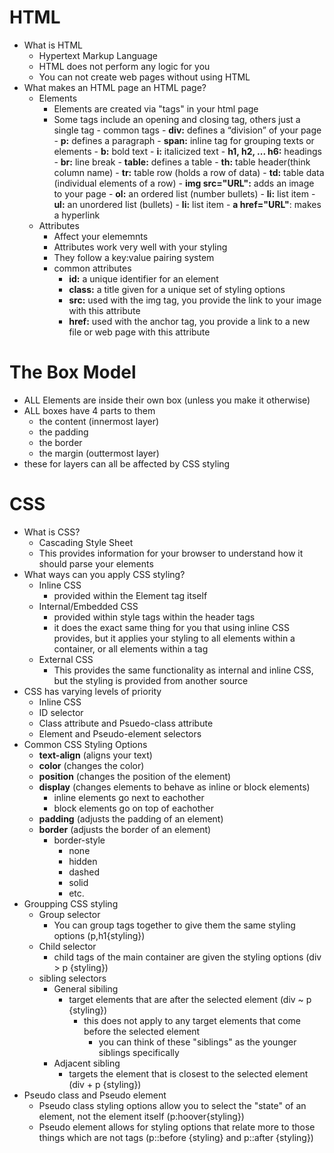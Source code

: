 # HTML
- What is HTML
    -   Hypertext Markup Language
    -   HTML does not perform any logic for you
    -   You can not create web pages without using HTML
- What makes an HTML page an HTML page?
    - Elements
        - Elements are created via "tags" in your html page
        - Some tags include an opening and closing tag, others just a single tag 
                - common tags
                    - **div:** defines a “division” of your page
                    - **p:** defines a paragraph
                    - **span:** inline tag for grouping texts or elements
                    - **b:** bold text
                    - **i:** italicized text
                    - **h1, h2, ... h6:** headings
                    - **br:** line break
                    - **table:** defines a table
                    - **th:** table header(think column name)
                    - **tr:** table row (holds a row of data)
                    - **td:** table data (individual elements of a row)
                    - **img src="URL":** adds an image to your page
                    - **ol:** an ordered list (number bullets)
                        - **li:** list item
                    - **ul:** an unordered list (bullets)
                        - **li:** list item
                        - **a href="URL"**: makes a hyperlink
    - Attributes
        - Affect your elememnts
        - Attributes work very well with your styling
        - They follow a key:value pairing system
        - common attributes
            - **id:** a unique identifier for an element
            - **class:** a title given for a unique set of styling options
            - **src:** used with the img tag, you provide the link to your image with this attribute
            - **href:** used with the anchor tag, you provide a link to a new file or web page with this attribute

# The Box Model
- ALL Elements are inside their own box (unless you make it otherwise)
- ALL boxes have 4 parts to them
    - the content (innermost layer)
    - the padding
    - the border
    - the margin (outtermost layer)
- these for layers can all be affected by CSS styling

# CSS
- What is CSS?
    - Cascading Style Sheet
    - This provides information for your browser to understand how it should parse your elements
- What ways can you apply CSS styling?
    - Inline CSS
        - provided within the Element tag itself
    - Internal/Embedded CSS
        - provided within style tags within the header tags
        - it does the exact same thing for you that using inline CSS provides, but it applies your styling to all elements within a container, or all elements within a tag
    - External CSS
        - This provides the same functionality as internal and inline CSS, but the styling is provided from another source
- CSS has varying levels of priority
    - Inline CSS
    - ID selector
    - Class attribute and Psuedo-class attribute
    - Element and Pseudo-element selectors
- Common CSS Styling Options
    - **text-align** (aligns your text)
    - **color** (changes the color)
    - **position** (changes the position of the element)
    - **display** (changes elements to behave as inline or block elements)
        - inline elements go next to eachother
        - block elements go on top of eachother
    - **padding** (adjusts the padding of an element)
    - **border** (adjusts the border of an element)
        - border-style
            - none
            - hidden
            - dashed
            - solid
            - etc.
- Groupping CSS styling
    - Group selector
        - You can group tags together to give them the same styling options (p,h1{styling})
    - Child selector
        - child tags of the main container are given the styling options (div > p {styling})
    - sibling selectors
        - General sibiling
            - target elements that are after the selected element (div ~ p {styling})
                - this does not apply to any target elements that come before the selected element
                    - you can think of these "siblings" as the younger siblings specifically
        - Adjacent sibling
            - targets the element that is closest to the selected element (div + p {styling})
- Pseudo class and Pseudo element
    - Pseudo class styling options allow you to select the "state" of an element, not the element itself (p:hoover{styling})
    - Pseudo element allows for styling options that relate more to those things which are not tags (p::before {styling} and p::after {styling})
